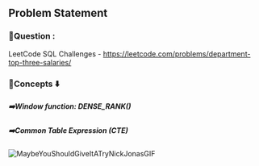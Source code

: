 ## Problem Statement

### 🎯Question : 

LeetCode SQL Challenges - https://leetcode.com/problems/department-top-three-salaries/

### 🎁Concepts ⬇️
##### ➡️Window function: DENSE_RANK() <br>
##### ➡️Common Table Expression (CTE) <br>

![MaybeYouShouldGiveItATryNickJonasGIF](https://github.com/HeatTransfer/SQL_Mastery_Marathon/assets/53636141/fae06af7-ad97-431d-bc67-68ac1a5e29c1)

